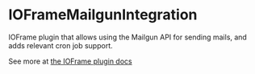 # IOFrameMailgunIntegration

IOFrame plugin that allows using the Mailgun API for sending mails, and adds relevant cron job support.

See more at [the IOFrame plugin docs](https://ioframe.io/docs/structure/other/plugins)
